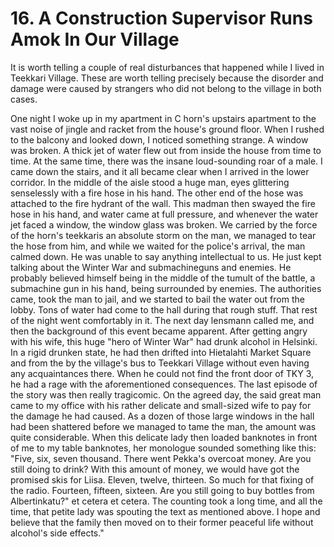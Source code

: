 


    
# 16. A Construction Supervisor Runs Amok In Our Village

It is worth telling a couple of real disturbances that happened while I lived in Teekkari Village. These are worth telling precisely because the disorder and damage were caused by strangers who did not belong to the village in both cases.

One night I woke up in my apartment in C horn's upstairs apartment to the vast noise of jingle and racket from the house's ground floor. When I rushed to the balcony and looked down, I noticed something strange. A window was broken. A thick jet of water flew out from inside the house from time to time. At the same time, there was the insane loud-sounding roar of a male. I came down the stairs, and it all became clear when I arrived in the lower corridor. In the middle of the aisle stood a huge man, eyes glittering senselessly with a fire hose in his hand. The other end of the hose was attached to the fire hydrant of the wall. This madman then swayed the fire hose in his hand, and water came at full pressure, and whenever the water jet faced a window, the window glass was broken. We carried by the force of the horn's teekkaris an absolute storm on the man, we managed to tear the hose from him, and while we waited for the police's arrival, the man calmed down. He was unable to say anything intellectual to us. He just kept talking about the Winter War and submachineguns and enemies. He probably believed himself being in the middle of the tumult of the battle, a submachine gun in his hand, being surrounded by enemies. The authorities came, took the man to jail, and we started to bail the water out from the lobby. Tons of water had come to the hall during that rough stuff. That rest of the night went comfortably in it. The next day lensmann called me, and then the background of this event became apparent. After getting angry with his wife, this huge "hero of Winter War" had drunk alcohol in Helsinki. In a rigid drunken state, he had then drifted into Hietalahti Market Square and from the by the village's bus to Teekkari Village without even having any acquaintances there. When he could not find the front door of TKY 3, he had a rage with the aforementioned consequences. The last episode of the story was then really tragicomic. On the agreed day, the said great man came to my office with his rather delicate and small-sized wife to pay for the damage he had caused. As a dozen of those large windows in the hall had been shattered before we managed to tame the man, the amount was quite considerable.
When this delicate lady then loaded banknotes in front of me to my table banknotes, her monologue sounded something like this: "Five, six, seven thousand. There went Pekka's overcoat money. Are you still doing to drink? With this amount of money, we would have got the promised skis for Liisa. Eleven, twelve, thirteen. So much for that fixing of the radio. Fourteen, fifteen, sixteen. Are you still going to buy bottles from Albertinkatu?" et cetera et cetera. The counting took a long time, and all the time, that petite lady was spouting the text as mentioned above. I hope and believe that the family then moved on to their former peaceful life without alcohol's side effects."
